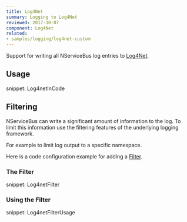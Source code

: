 ```yaml
---
title: Log4Net
summary: Logging to Log4Net
reviewed: 2017-10-07
component: Log4Net
related:
- samples/logging/log4net-custom
---
```


Support for writing all NServiceBus log entries to [Log4Net](http://logging.apache.org/log4net/).


## Usage

snippet: Log4netInCode


## Filtering

NServiceBus can write a significant amount of information to the log. To limit this information use the filtering features of the underlying logging framework.

For example to limit log output to a specific namespace.

Here is a code configuration example for adding a [Filter](http://logging.apache.org/log4net/release/manual/configuration.html#filters).


### The Filter

snippet: Log4netFilter


### Using the Filter

snippet: Log4netFilterUsage
